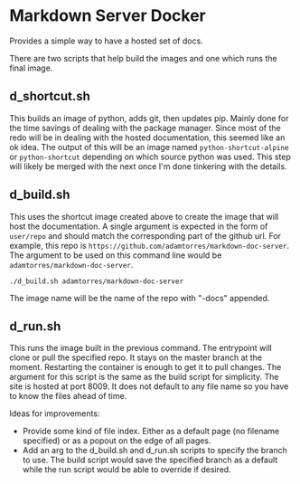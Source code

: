 # Markdown Server Docker
Provides a simple way to have a hosted set of docs.

There are two scripts that help build the images and one which runs the final image.

## d\_shortcut.sh
This builds an image of python, adds git, then updates pip.  Mainly done for the time savings of dealing with the package manager.  Since most of the redo will be in dealing with the hosted documentation, this seemed like an ok idea.  The output of this will be an image named `python-shortcut-alpine` or `python-shortcut` depending on which source python was used.  This step will likely be merged with the next once I'm done tinkering with the details.

## d\_build.sh
This uses the shortcut image created above to create the image that will host the documentation.  A single argument is expected in the form of `user/repo` and should match the corresponding part of the github url.  For example, this repo is `https://github.com/adamtorres/markdown-doc-server`.  The argument to be used on this command line would be `adamtorres/markdown-doc-server`.

    ./d_build.sh adamtorres/markdown-doc-server

The image name will be the name of the repo with "-docs" appended.

## d\_run.sh
This runs the image built in the previous command.  The entrypoint will clone or pull the specified repo.  It stays on the master branch at the moment.  Restarting the container is enough to get it to pull changes.  The argument for this script is the same as the build script for simplicity.
The site is hosted at port 8009.
It does not default to any file name so you have to know the files ahead of time.

Ideas for improvements:

* Provide some kind of file index.  Either as a default page (no filename specified) or as a popout on the edge of all pages.
* Add an arg to the d\_build.sh and d\_run.sh scripts to specify the branch to use.  The build script would save the specified branch as a default while the run script would be able to override if desired.
